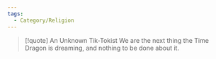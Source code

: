 ```yaml
---
tags:
  - Category/Religion
---
```


>[!quote] An Unknown Tik-Tokist
>We are the next thing the Time Dragon is dreaming, and nothing to be done about it.